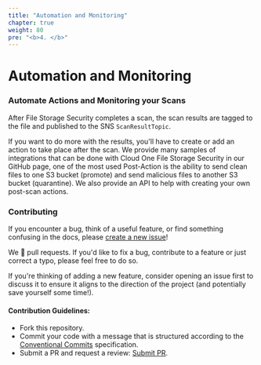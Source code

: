 ```yaml
---
title: "Automation and Monitoring"
chapter: true
weight: 80
pre: "<b>4. </b>"
---
```


# Automation and Monitoring

### Automate Actions and Monitoring your Scans

After File Storage Security completes a scan, the scan results are tagged to the file and published to the SNS ```ScanResultTopic```.

If you want to do more with the results, you'll have to create or add an action to take place after the scan. We provide many samples of integrations that can be done with Cloud One File Storage Security in our GitHub page, one of the most used Post-Action is the ability to send clean files to one S3 bucket (promote) and send malicious files to another S3 bucket (quarantine). We also provide an API to help with creating your own post-scan actions.

### Contributing

If you encounter a bug, think of a useful feature, or find something confusing
in the docs, please
[create a new issue](https://github.com/trendmicro/cloudone-filestorage-plugins/issues/new)!

We :sparkling_heart: pull requests. If you'd like to fix a bug, contribute to a feature or
just correct a typo, please feel free to do so.

If you're thinking of adding a new feature, consider opening an issue first to
discuss it to ensure it aligns to the direction of the project (and potentially
save yourself some time!).

#### Contribution Guidelines:

- Fork this repository.
- Commit your code with a message that is structured according to the [Conventional Commits](https://www.conventionalcommits.org/en/v1.0.0-beta.2/) specification.
- Submit a PR and request a review:  [Submit PR](https://github.com/trendmicro/cloudone-filestorage-plugins/pulls/new).
